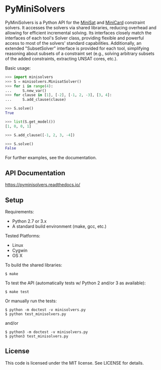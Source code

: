 PyMiniSolvers
=============

PyMiniSolvers is a Python API for the [MiniSat](http://minisat.se/) and
[MiniCard](http://git.io/minicard) constraint solvers.  It accesses the solvers
via shared libraries, reducing overhead and allowing for efficient incremental
solving.  Its interfaces closely match the interfaces of each tool's Solver
class, providing flexible and powerful access to most of the solvers' standard
capabilities.  Additionally, an extended "SubsetSolver" interface is provided
for each tool, simplifying reasoning about subsets of a constraint set (e.g.,
solving arbitrary subsets of the added constraints, extracting UNSAT cores,
etc.).

Basic usage:
```python
>>> import minisolvers
>>> S = minisolvers.MinisatSolver()
>>> for i in range(4):
...     S.new_var()  
>>> for clause in [1], [-2], [-1, 2, -3], [3, 4]:
...     S.add_clause(clause)  

>>> S.solve()
True

>>> list(S.get_model())
[1, 0, 0, 1]

>>> S.add_clause([-1, 2, 3, -4])

>>> S.solve()
False
```

For further examples, see the documentation.

API Documentation
-----------------

https://pyminisolvers.readthedocs.io/

Setup
-----

Requirements:
 - Python 2.7 or 3.x
 - A standard build environment (make, gcc, etc.)

Tested Platforms:
 - Linux
 - Cygwin
 - OS X

To build the shared libraries:

    $ make

To test the API (automatically tests w/ Python 2 and/or 3 as available):

    $ make test

Or manually run the tests:

    $ python -m doctest -v minisolvers.py
    $ python test_minisolvers.py

and/or

    $ python3 -m doctest -v minisolvers.py
    $ python3 test_minisolvers.py

License
-------

This code is licensed under the MIT license.  See LICENSE for details.

